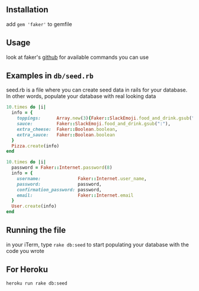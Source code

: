 ## Installation
add `gem 'faker'` to gemfile

## Usage
look at faker's [github](https://github.com/stympy/faker) for available commands you can use

## Examples in `db/seed.rb`
seed.rb is a file where you can create seed data in rails for your database. In other words, populate your database with real looking data

```ruby
10.times do |i|
  info = {
    toppings:      Array.new(3){Faker::SlackEmoji.food_and_drink.gsub(":")},
    sauce:         Faker::SlackEmoji.food_and_drink.gsub(":"),
    extra_cheese:  Faker::Boolean.boolean,
    extra_sauce:   Faker::Boolean.boolean
  }
  Pizza.create(info)
end

10.times do |i|
  password = Faker::Internet.password(8)
  info = {
    username:              Faker::Internet.user_name,
    password:              password,
    confirmation_password: password,
    email:                 Faker::Internet.email
  }
  User.create(info)
end
```

## Running the file
in your iTerm, type `rake db:seed` to start populating your database with the code you wrote

## For Heroku
`heroku run rake db:seed`